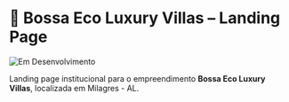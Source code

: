 # 🌴 Bossa Eco Luxury Villas – Landing Page 

![Em Desenvolvimento](https://img.shields.io/badge/status-em%20desenvolvimento-yellow)

Landing page institucional para o empreendimento **Bossa Eco Luxury Villas**, localizada em Milagres - AL.
